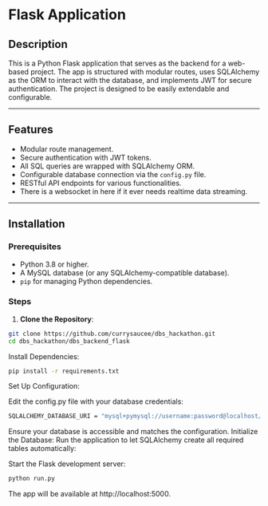 # Flask Application

## Description

This is a Python Flask application that serves as the backend for a web-based project. The app is structured with modular routes, uses SQLAlchemy as the ORM to interact with the database, and implements JWT for secure authentication. The project is designed to be easily extendable and configurable.

---

## Features

- Modular route management.
- Secure authentication with JWT tokens.
- All SQL queries are wrapped with SQLAlchemy ORM.
- Configurable database connection via the `config.py` file.
- RESTful API endpoints for various functionalities.
- There is a websocket in here if it ever needs realtime data streaming.

---

## Installation

### Prerequisites

- Python 3.8 or higher.
- A MySQL database (or any SQLAlchemy-compatible database).
- `pip` for managing Python dependencies.

### Steps

1. **Clone the Repository**:
```bash
git clone https://github.com/currysaucee/dbs_hackathon.git
cd dbs_hackathon/dbs_backend_flask
```


Install Dependencies:
```bash
pip install -r requirements.txt
```

Set Up Configuration:

Edit the config.py file with your database credentials:
```bash
SQLALCHEMY_DATABASE_URI = "mysql+pymysql://username:password@localhost/your_database"
```
Ensure your database is accessible and matches the configuration.
Initialize the Database: Run the application to let SQLAlchemy create all required tables automatically:

Start the Flask development server:
```bash
python run.py
```
The app will be available at http://localhost:5000.